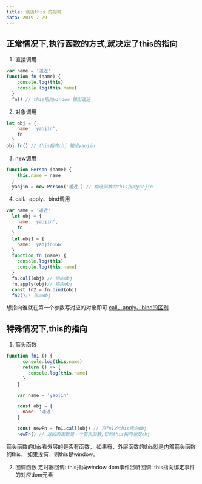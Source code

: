 ```yaml
---
title: 谈谈this 的指向
data: 2019-7-29
---
```


## 正常情况下,执行函数的方式,就决定了this的指向 ##
1. 直接调用
```js
var name = '遥近'
function fn (name) {
    console.log(this)
    console.log(this.name)
  }
  fn() // this指向window 输出遥近
```

2. 对象调用
```js
let obj = {
    name: 'yaojin',
    fn
  }
obj.fn() // this指向obj 输出yaojin
```

3. new调用
```js
function Person (name) {
    this.name = name
  }
  yaojin = new Person('遥近') // 构造函数的this指向yaojin
```

4. call、apply、bind调用
```js
var name = '遥近'
  let obj = {
    name: 'yaojin',
    fn
  }
  let obj1 = {
    name: 'yaojin666'
  }
  function fn (name) {
    console.log(this)
    console.log(this.name)
  }
  fn.call(obj) // 指向obj
  fn.apply(obj)// 指向obj
  const fn2 = fn.bind(obj)
  fn2()// 指向obj
```
想指向谁就在第一个参数写对应的对象即可
[call、apply、bind的区别]()


## 特殊情况下,this的指向 ##
1. 箭头函数
```js
function fn1 () {
      console.log(this.name)
      return () => {
        console.log(this.name)
      }
    }

    var name = 'yaojin'

    const obj = {
      name: '遥近'
    }

    const newFn = fn1.call(obj) // 将fn1的this指向obj
    newFn() // 返回的函数是一个箭头函数,它的this指向也是obj
```
箭头函数的this看外层的是否有函数，
如果有，外层函数的this就是内部箭头函数的this，
如果没有，则this是window。

2. 回调函数
定时器回调: this指向window
dom事件监听回调: this指向绑定事件的对应dom元素


